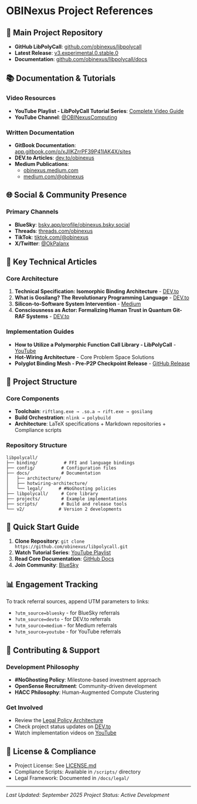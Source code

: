 # OBINexus Project References

## 🚀 Main Project Repository
- **GitHub LibPolyCall**: [github.com/obinexus/libpolycall](https://github.com/obinexus/libpolycall)
- **Latest Release**: [v3.experimental.0.stable.0](https://github.com/obinexus/libpolycall/releases/tag/v3.experimental.0.stable.0)
- **Documentation**: [github.com/obinexus/libpolycall/docs](https://github.com/obinexus/libpolycall/docs)

## 📚 Documentation & Tutorials
### Video Resources
- **YouTube Playlist - LibPolyCall Tutorial Series**: [Complete Video Guide](https://www.youtube.com/playlist?list=PL0ifFOZbja_IM7fJtXwbjdGQwLxWT7DWm)
- **YouTube Channel**: [@OBINexusComputing](https://youtube.com/@OBINexusComputing)

### Written Documentation
- **GitBook Documentation**: [app.gitbook.com/o/xJllKZrrPF39P41IAK4X/sites](https://app.gitbook.com/o/xJllKZrrPF39P41IAK4X/sites)
- **DEV.to Articles**: [dev.to/obinexus](https://dev.to/obinexus)
- **Medium Publications**: 
  - [obinexus.medium.com](https://obinexus.medium.com/)
  - [medium.com/@obinexus](https://medium.com/@obinexus/)

## 🌐 Social & Community Presence
### Primary Channels
- **BlueSky**: [bsky.app/profile/obinexus.bsky.social](https://bsky.app/profile/obinexus.bsky.social)
- **Threads**: [threads.com/obinexus](https://threads.com/obinexus)
- **TikTok**: [tiktok.com/@obinexus](https://tiktok.com/@obinexus)
- **X/Twitter**: [@OkPalanx](https://x.com/OkPalanx)

## 📖 Key Technical Articles
### Core Architecture
1. **Technical Specification: Isomorphic Binding Architecture** - [DEV.to](https://dev.to/obinexus)
2. **What is Gosilang? The Revolutionary Programming Language** - [DEV.to](https://dev.to/obinexus)
3. **Silicon-to-Software System Intervention** - [Medium](https://medium.com/@obinexus/)
4. **Consciousness as Actor: Formalizing Human Trust in Quantum Git-RAF Systems** - [DEV.to](https://dev.to/obinexus)

### Implementation Guides
- **How to Utilize a Polymorphic Function Call Library - LibPolyCall** - [YouTube](https://www.youtube.com/playlist?list=PL0ifFOZbja_IM7fJtXwbjdGQwLxWT7DWm)
- **Hot-Wiring Architecture** - Core Problem Space Solutions
- **Polyglot Binding Mesh - Pre-P2P Checkpoint Release** - [GitHub Release](https://github.com/obinexus/libpolycall/releases)

## 🔧 Project Structure
### Core Components
- **Toolchain**: `riftlang.exe → .so.a → rift.exe → gosilang`
- **Build Orchestration**: `nlink → polybuild`
- **Architecture**: LaTeX specifications + Markdown repositories + Compliance scripts

### Repository Structure
```
libpolycall/
├── binding/          # FFI and language bindings
├── config/          # Configuration files
├── docs/            # Documentation
│   ├── architecture/
│   ├── hotwiring-architecture/
│   └── legal/      # #NoGhosting policies
├── libpolycall/     # Core library
├── projects/        # Example implementations
├── scripts/         # Build and release tools
└── v2/             # Version 2 developments
```

## 🎯 Quick Start Guide
1. **Clone Repository**: `git clone https://github.com/obinexus/libpolycall.git`
2. **Watch Tutorial Series**: [YouTube Playlist](https://www.youtube.com/playlist?list=PL0ifFOZbja_IM7fJtXwbjdGQwLxWT7DWm)
3. **Read Core Documentation**: [GitHub Docs](https://github.com/obinexus/libpolycall/docs)
4. **Join Community**: [BlueSky](https://bsky.app/profile/obinexus.bsky.social)

## 📊 Engagement Tracking
To track referral sources, append UTM parameters to links:
- `?utm_source=bluesky` - for BlueSky referrals
- `?utm_source=devto` - for DEV.to referrals
- `?utm_source=medium` - for Medium referrals
- `?utm_source=youtube` - for YouTube referrals

## 🤝 Contributing & Support
### Development Philosophy
- **#NoGhosting Policy**: Milestone-based investment approach
- **OpenSense Recruitment**: Community-driven development
- **HACC Philosophy**: Human-Augmented Compute Clustering

### Get Involved
- Review the [Legal Policy Architecture](https://github.com/obinexus/libpolycall/docs/legal)
- Check project status updates on [DEV.to](https://dev.to/obinexus)
- Watch implementation videos on [YouTube](https://youtube.com/@OBINexusComputing)

## 📝 License & Compliance
- Project License: See [LICENSE.md](https://github.com/obinexus/libpolycall/blob/main/LICENSE.md)
- Compliance Scripts: Available in `/scripts/` directory
- Legal Framework: Documented in `/docs/legal/`

---
*Last Updated: September 2025*
*Project Status: Active Development*